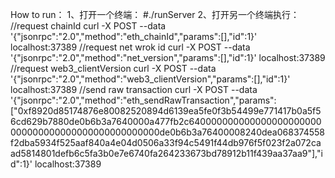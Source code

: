 How to run：
    1、打开一个终端： 
        #./runServer
    2、打开另一个终端执行： 
        //request chainId
        curl -X POST --data '{"jsonrpc":"2.0","method":"eth_chainId","params":[],"id":1}' localhost:37389
        //request net wrok id
        curl -X POST --data '{"jsonrpc":"2.0","method":"net_version","params":[],"id":1}' localhost:37389
        //request web3_clientVersion
        curl -X POST --data '{"jsonrpc":"2.0","method":"web3_clientVersion","params":[],"id":1}' localhost:37389
        //send raw transaction
        curl -X POST --data '{"jsonrpc":"2.0","method":"eth_sendRawTransaction","params":["0xf8920d85174876e80082520894d6139ea5fe0f3b54499e771417b0a5f56cd629b7880de0b6b3a7640000a477fb2c640000000000000000000000000000000000000000000000000de0b6b3a76400008240dea068374558f2dba5934f525aaf840a4e04d0506a33f94c5491f44db976f5f023f2a072caad5814801defb6c5fa3b0e7e6740fa264233673bd78912b11f439aa37aa9"],"id":1}' localhost:37389

